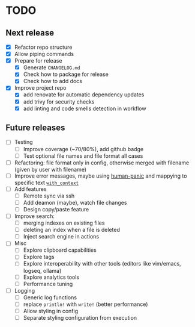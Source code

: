 # TODO

## Next release

- [x] Refactor repo structure
- [x] Allow piping commands
- [x] Prepare for release
  - [x] Generate `CHANGELOG.md`
  - [x] Check how to package for release
  - [x] Check how to add docs
- [x] Improve project repo
  - [x] add renovate for automatic dependency updates
  - [x] add trivy for security checks
  - [x] add linting and code smells detection in workflow

## Future releases

- [ ] Testing
  - [ ] Improve coverage (~70/80%), add github badge
  - [ ] Test optional file names and file format all cases
- [ ] Refactoring: file format only in config, otherwise merged with filename (given by user with filename)
- [ ] Improve error messages, maybe using [human-panic](https://crates.io/crates/human-panic) and mappying to specific text [`with_context`](https://rust-cli.github.io/book/tutorial/errors.html)
- [ ] Add features
  - [ ] Remote sync via ssh
  - [ ] Add deamon (maybe), watch file changes
  - [ ] Design copy/paste feature
- [ ] Improve search:
  - [ ] merging indexes on existing files
  - [ ] deleting an index when a file is deleted
  - [ ] Inject search engine in actions
- [ ] Misc
  - [ ] Explore clipboard capabilities
  - [ ] Explore tags
  - [ ] Explore interoperability with other tools (editors like vim/emacs, logseq, ollama)
  - [ ] Explore analytics tools
  - [ ] Performance tuning
- [ ] Logging
  - [ ] Generic log functions
  - [ ] replace `println!` with `write!` (better performance)
  - [ ] Allow styling in config
  - [ ] Separate styling configuration from execution